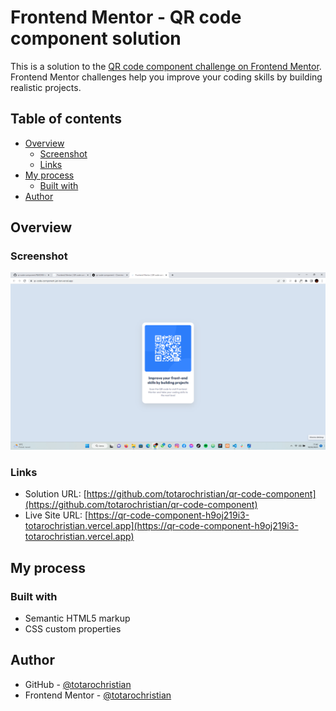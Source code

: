 # Frontend Mentor - QR code component solution

This is a solution to the [QR code component challenge on Frontend Mentor](https://www.frontendmentor.io/challenges/qr-code-component-iux_sIO_H).
Frontend Mentor challenges help you improve your coding skills by building realistic projects. 

## Table of contents

- [Overview](#overview)
  - [Screenshot](#screenshot)
  - [Links](#links)
- [My process](#my-process)
  - [Built with](#built-with)
- [Author](#author)

## Overview

### Screenshot

![](./screenshot/Home.png)

### Links

- Solution URL: [https://github.com/totarochristian/qr-code-component](https://github.com/totarochristian/qr-code-component)
- Live Site URL: [https://qr-code-component-h9oj219i3-totarochristian.vercel.app](https://qr-code-component-h9oj219i3-totarochristian.vercel.app)

## My process

### Built with

- Semantic HTML5 markup
- CSS custom properties

## Author

- GitHub - [@totarochristian](https://github.com/totarochristian)
- Frontend Mentor - [@totarochristian](https://www.frontendmentor.io/profile/totarochristian)